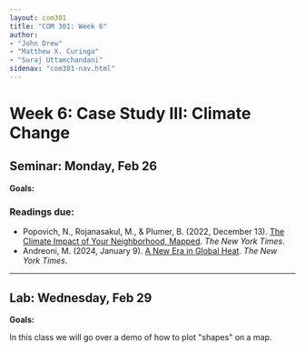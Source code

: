 ```yaml
---
layout: com301
title: "COM 301: Week 6"
author:
- "John Drew"
- "Matthew X. Curinga"
- "Suraj Uttamchandani"
sidenav: "com301-nav.html"
---
```


Week 6: Case Study III: Climate Change
======================================


<h2><i class="bi bi-book text-primary"></i> Seminar: Monday, Feb 26</h2>

**Goals:**

### Readings due:
- Popovich, N., Rojanasakul, M., & Plumer, B. (2022, December 13).
  [The Climate Impact of Your Neighborhood, Mapped](https://www.nytimes.com/interactive/2022/12/13/climate/climate-footprint-map-neighborhood.html). _The New York Times_. 
- Andreoni, M. (2024, January 9). [A New Era in Global Heat](https://www.nytimes.com/2024/01/09/climate/a-new-era-in-global-heat.html). _The New York Times_.


- - - -

<h2><i class="bi bi-filetype-html text-primary"></i> Lab: Wednesday, Feb 29</h2>

**Goals:**

In this class we will go over a demo of how to plot "shapes" on a map.
